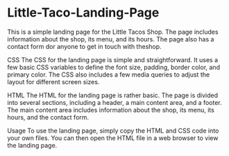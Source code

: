 # Little-Taco-Landing-Page
This is a simple landing page for the Little Tacos Shop. The page includes information about the shop, its menu, and its hours. The page also has a contact form dor anyone to get in touch with theshop.

CSS
The CSS for the landing page is simple and straightforward. It uses a few basic CSS variables to define the font size, padding, border color, and primary color. The CSS also includes a few media queries to adjust the layout for different screen sizes.

HTML
The HTML for the landing page is rather basic. The page is divided into several sections, including a header, a main content area, and a footer. The main content area includes information about the shop, its menu, its hours, and the contact form.

Usage
To use the landing page, simply copy the HTML and CSS code into your own files. You can then open the HTML file in a web browser to view the landing page.